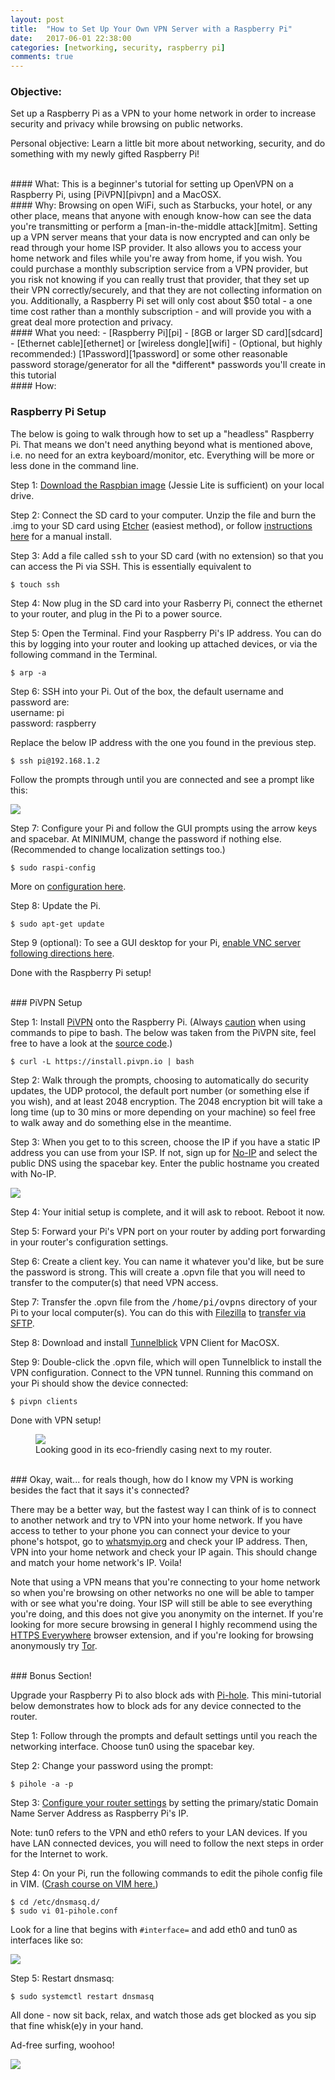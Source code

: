 ```yaml
---
layout: post
title:  "How to Set Up Your Own VPN Server with a Raspberry Pi"
date:   2017-06-01 22:38:00
categories: [networking, security, raspberry pi]
comments: true
---
```



### Objective:
Set up a Raspberry Pi as a VPN to your home network in order to increase security and privacy while browsing on public networks.

Personal objective: Learn a little bit more about networking, security, and do something with my newly gifted Raspberry Pi!


<br>
#### What:
This is a beginner's tutorial for setting up OpenVPN on a Raspberry Pi, using [PiVPN][pivpn] and a MacOSX.


<br>
#### Why:
Browsing on open WiFi, such as Starbucks, your hotel, or any other place, means that anyone with enough know-how can see the  data you're transmitting or perform a [man-in-the-middle attack][mitm]. Setting up a VPN server means that your data is now encrypted and can only be read through your home ISP provider. It also allows you to access your home network and files while you're away from home, if you wish. You could purchase a monthly subscription service from a VPN provider, but you risk not knowing if you can really trust that provider, that they set up their VPN correctly/securely, and that they are not collecting information on you. Additionally, a Raspberry Pi set will only cost about $50 total - a one time cost rather than a monthly subscription - and will provide you with a great deal more protection and privacy.


<br>
#### What you need:
- [Raspberry Pi][pi]
- [8GB or larger SD card][sdcard]
- [Ethernet cable][ethernet] or [wireless dongle][wifi]
- (Optional, but highly recommended:) [1Password][1password] or some other reasonable password storage/generator for all the *different* passwords you'll create in this tutorial


<br>
#### How:


### Raspberry Pi Setup

The below is going to walk through how to set up a "headless" Raspberry Pi. That means we don't need anything beyond what is mentioned above, i.e. no need for an extra keyboard/monitor, etc. Everything will be more or less done in the command line.

Step 1: [Download the Raspbian image][raspbian] (Jessie Lite is sufficient) on your local drive.

Step 2: Connect the SD card to your computer. Unzip the file and burn the .img to your SD card using [Etcher][etcher] (easiest method), or follow [instructions here][burn-manually] for a manual install.

Step 3: Add a file called <kbd>ssh</kbd> to your SD card (with no extension) so that you can access the Pi via SSH. This is essentially equivalent to
```
$ touch ssh
```

Step 4: Now plug in the SD card into your Rasberry Pi, connect the ethernet to your router, and plug in the Pi to a power source.

Step 5: Open the Terminal. Find your Raspberry Pi's IP address. You can do this by logging into your router and looking up attached devices, or via the following command in the Terminal.

```
$ arp -a
```

Step 6: SSH into your Pi. Out of the box, the default username and password are:
<br>username: pi
<br>password: raspberry

Replace the below IP address with the one you found in the previous step.

```
$ ssh pi@192.168.1.2
```

Follow the prompts through until you are connected and see a prompt like this:

<img src="{{url}}/images/pivpn-pihole/pi-prompt.png" class="img-responsive center-block" />

Step 7: Configure your Pi and follow the GUI prompts using the arrow keys and spacebar. At MINIMUM, change the password if nothing else. (Recommended to change localization settings too.)

```
$ sudo raspi-config
```
More on [configuration here][piconfig].

Step 8: Update the Pi.

```
$ sudo apt-get update
```

Step 9 (optional): To see a GUI desktop for your Pi, [enable VNC server following directions here][vnc].

Done with the Raspberry Pi setup!


<br>
### PiVPN Setup

Step 1: Install [PiVPN][pivpn] onto the Raspberry Pi. (Always [caution][bash-caution] when using commands to pipe to bash. The below was taken from the PiVPN site, feel free to have a look at the [source code][pivpn-source].)

```
$ curl -L https://install.pivpn.io | bash
```

Step 2: Walk through the prompts, choosing to automatically do security updates, the UDP protocol, the default port number (or something else if you wish), and at least 2048 encryption. The 2048 encryption bit will take a long time (up to 30 mins or more depending on your machine) so feel free to walk away and do something else in the meantime.

Step 3: When you get to to this screen, choose the IP if you have a static IP address you can use from your ISP. If not, sign up for [No-IP][noip] and select the public DNS using the spacebar key. Enter the public hostname you created with No-IP.

<img src="{{url}}/images/pivpn-pihole/publicipdns.png" class="img-responsive center-block" />

Step 4: Your initial setup is complete, and it will ask to reboot. Reboot it now.

Step 5: Forward your Pi's VPN port on your router by adding port forwarding in your router's configuration settings.

Step 6: Create a client key. You can name it whatever you'd like, but be sure the password is strong. This will create a .opvn file that you will need to transfer to the computer(s) that need VPN access.

Step 7: Transfer the .opvn file from the <kbd>/home/pi/ovpns</kbd> directory of your Pi to your local computer(s). You can do this with [Filezilla][filezilla] to [transfer via SFTP][sftp]. 

Step 8: Download and install [Tunnelblick][tunnelblick] VPN Client for MacOSX.

Step 9: Double-click the .opvn file, which will open Tunnelblick to install the VPN configuration. Connect to the VPN tunnel. Running this command on your Pi should show the device connected:

```
$ pivpn clients
```

Done with VPN setup!


<figure class="figure">
  <img src="{{url}}/images/pivpn-pihole/pivpn-pihole.jpg" class="figure-img img-fluid center-block" />
  <figcaption class="figure-caption text-center">Looking good in its eco-friendly casing next to my router.</figcaption>
</figure>


<br>
### Okay, wait... for reals though, how do I know my VPN is working besides the fact that it says it's connected?

There may be a better way, but the fastest way I can think of is to connect to another network and try to VPN into your home network. If you have access to tether to your phone you can connect your device to your phone's hotspot, go to [whatsmyip.org][whatsmyip] and check your IP address. Then, VPN into your home network and check your IP again. This should change and match your home network's IP. Voila!

Note that using a VPN means that you're connecting to your home network so when you're browsing on other networks no one will be able to tamper with or see what you're doing. Your ISP will still be able to see everything you're doing, and this does not give you anonymity on the internet. If you're looking for more secure browsing in general I highly recommend using the [HTTPS Everywhere][https] browser extension, and if you're looking for browsing anonymously try [Tor][tor].


<br>
### Bonus Section!

Upgrade your Raspberry Pi to also block ads with [Pi-hole][pihole]. This mini-tutorial below demonstrates how to block ads for any device connected to the router.

Step 1: Follow through the prompts and default settings until you reach the networking interface. Choose tun0 using the spacebar key.


Step 2: Change your password using the prompt:

```
$ pihole -a -p
```

Step 3: [Configure your router settings][pihole router settings] by setting the primary/static Domain Name Server Address as Raspberry Pi's IP.

Note: tun0 refers to the VPN and eth0 refers to your LAN devices. If you have LAN connected devices, you will need to follow the next steps in order for the Internet to work.

Step 4: On your Pi, run the following commands to edit the pihole config file in VIM. ([Crash course on VIM here.][vim])

```
$ cd /etc/dnsmasq.d/
$ sudo vi 01-pihole.conf
```

Look for a line that begins with `#interface=` and add eth0 and tun0 as interfaces like so:

<img src="{{url}}/images/pivpn-pihole/pihole-interface.png" class="img-responsive center-block" />

Step 5: Restart dnsmasq:

```
$ sudo systemctl restart dnsmasq
```

All done - now sit back, relax, and watch those ads get blocked as you sip that fine whisk(e)y in your hand.

Ad-free surfing, woohoo!

<img src="{{url}}/images/pivpn-pihole/pihole-stats.png" class="img-responsive center-block" />





[1password]: https://1password.com/
[raspbian]: https://www.raspberrypi.org/downloads/raspbian/
[pi]: https://www.amazon.com/gp/product/B01CD5VC92/ref=as_li_tl?ie=UTF8&camp=1789&creative=9325&creativeASIN=B01CD5VC92&linkCode=as2&tag=jttyeung-20&linkId=76a85cb2b5057513ccf3c6c3dac941f1
[sdcard]: https://www.amazon.com/gp/product/B00FM5E1EY/ref=as_li_tl?ie=UTF8&camp=1789&creative=9325&creativeASIN=B00FM5E1EY&linkCode=as2&tag=jttyeung-20&linkId=b4e902ec752c82dcb61e44b94a99cf93
[ethernet]: https://www.amazon.com/gp/product/B00EUHRLF6/ref=as_li_tl?ie=UTF8&camp=1789&creative=9325&creativeASIN=B00EUHRLF6&linkCode=as2&tag=jttyeung-20&linkId=614a28a0234af03cbae32d0fa8d828d5
[wifi]: https://www.amazon.com/gp/product/B003MTTJOY/ref=as_li_tl?ie=UTF8&camp=1789&creative=9325&creativeASIN=B003MTTJOY&linkCode=as2&tag=jttyeung-20&linkId=8d761115029308cba61364673d439ab7
[mitm]: https://en.wikipedia.org/wiki/Man-in-the-middle_attack
[etcher]: https://etcher.io/
[burn-manually]: https://www.raspberrypi.org/documentation/installation/installing-images/mac.md
[pivpn]: http://www.pivpn.io/
[piconfig]: https://www.raspberrypi.org/documentation/configuration/raspi-config.md
[vnc]: https://www.raspberrypi.org/documentation/remote-access/vnc/
[noip]: https://www.noip.com/
[pivpn-source]: https://github.com/pivpn/pivpn
[filezilla]: https://filezilla-project.org/
[sftp]: https://www.raspberrypi.org/documentation/remote-access/ssh/sftp.md
[tunnelblick]: https://tunnelblick.net/
[bash-caution]: https://pi-hole.net/2016/07/25/curling-and-piping-to-bash/
[whatsmyip]: http://www.whatsmyip.org/
[https]: https://www.eff.org/https-everywhere
[tor]: https://www.torproject.org/
[pihole]: https://pi-hole.net/
[pihole router settings]: https://discourse.pi-hole.net/t/how-do-i-configure-my-devices-to-use-pi-hole-as-their-dns-server/245
[vim]: http://www.openvim.com/
